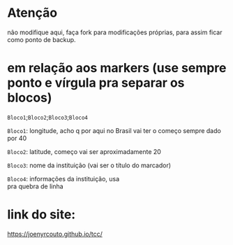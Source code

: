 # Atenção
não modifique aqui, faça fork para modificações próprias, para assim ficar como ponto de backup.

# em relação aos markers (use sempre ponto e vírgula pra separar os blocos)

`Bloco1`;`Bloco2`;`Bloco3`;`Bloco4`


`Bloco1`: longitude, acho q por aqui no Brasil vai ter o começo sempre dado por 40

`Bloco2`: latitude, começo vai ser aproximadamente 20

`Bloco3`: nome da instituição (vai ser o título do marcador)

`Bloco4`: informações da instituição, usa <br> pra quebra de linha

# link do site:
https://joenyrcouto.github.io/tcc/
